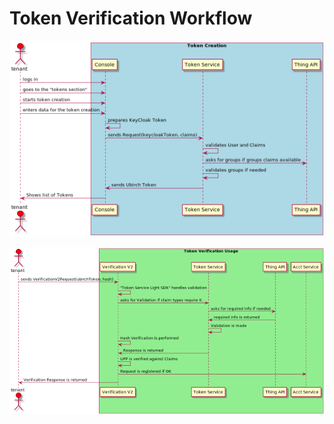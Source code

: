 # Token Verification Workflow

![token creation](token_creation.png)

![token usage](token_usage.png)
